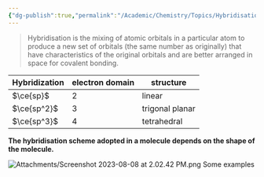```yaml
---
{"dg-publish":true,"permalink":"/Academic/Chemistry/Topics/Hybridisation (HL)/"}
---
```


>Hybridisation is the mixing of atomic orbitals in a particular atom to produce a new set of orbitals (the same number as originally) that have characteristics of the original orbitals and are better arranged in space for covalent bonding.

| Hybridization | electron domain | structure       |
| ------------- | --------------- | --------------- |
| $\ce{sp}$     | 2               | linear          |
| $\ce{sp^2}$   | 3               | trigonal planar |
|         $\ce{sp^3}$      |     4            |        tetrahedral         |

**The hybridisation scheme adopted in a molecule depends on the shape of the molecule.**

![Attachments/Screenshot 2023-08-08 at 2.02.42 PM.png](/img/user/Attachments/Screenshot%202023-08-08%20at%202.02.42%20PM.png)
Some examples


